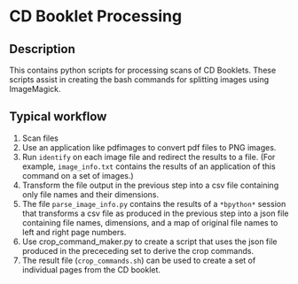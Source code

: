 # CD Booklet Processing

## Description

This contains python scripts for processing scans of CD Booklets. These scripts assist in creating the bash commands for splitting images using ImageMagick.

## Typical workflow

1. Scan files
2. Use an application like pdfimages to convert pdf files to PNG images.
3. Run `identify` on each image file and redirect the results to a file. (For example, `image_info.txt` contains the results of an application of this command on a set of images.)
4. Transform the file output in the previous step into a csv file containing only file names and their dimensions.
5. The file `parse_image_info.py` contains the results of a `*bpython*` session that transforms a csv file as produced in the previous step into a json file containing file names, dimensions, and a map of original file names to left and right page numbers.
6. Use crop_command_maker.py to create a script that uses the json file produced in the prececeding set to derive the crop commands.
7. The result file (`crop_commands.sh`) can be used to create a set of individual pages from the CD booklet.
